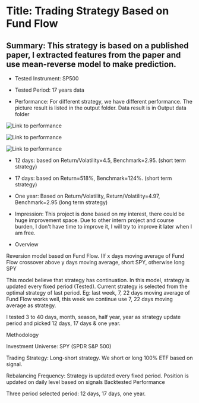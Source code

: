 # Title: Trading Strategy Based on Fund Flow

## Summary: This strategy is based on a published paper, I extracted features from the paper and use mean-reverse model to make prediction. 

+ Tested Instrument: SP500 

+ Tested Period: 17 years data

+ Performance: For different strategy, we have different performance. The picture result is listed in the output folder. Data result is in Output data folder

![Link to performance ](https://github.com/ZishuoLi/Trading-Strategy-Based-On-Fund-Flow/tree/master/Output/17_ans.png)

![Link to performance ](https://github.com/ZishuoLi/Trading-Strategy-Based-On-Fund-Flow/tree/master/Output/12_ans.png)

![Link to performance ](https://github.com/ZishuoLi/Trading-Strategy-Based-On-Fund-Flow/tree/master/Output/1year_ans.png)


+ 12 days: based on Return/Volatility=4.5, Benchmark=2.95. (short term strategy)

+ 17 days: based on Return=518%, Benchmark=124%. (short term strategy)

+ One year: Based on Return/Volatility, Return/Volatility=4.97, Benchmark=2.95 (long term strategy)


+ Impression: This project is done based on my interest, there could be huge improvement space. Due to other intern project and course burden, I don't have time to improve it, I will try to improve it later when I am free.


+ Overview


Reversion model based on Fund Flow. 
(If x days moving average of Fund Flow crossover above y days moving average, short SPY, otherwise long SPY

This model believe that strategy has continuation. In this model, strategy is updated every fixed period (Tested). Current strategy is selected from the optimal strategy of last period. Eg: last week, 7, 22 days moving average of Fund Flow works well, this week we continue use 7, 22 days moving average as strategy. 

I tested 3 to 40 days, month, season, half year, year as strategy update period and picked 12 days, 17 days & one year. 

Methodology

Investment Universe: SPY (SPDR S&P 500)

Trading Strategy: Long-short strategy. We short or long 100% ETF based on signal. 
	
Rebalancing Frequency: Strategy is updated every fixed period. Position is updated on daily level based on signals 
Backtested Performance

   Three period selected period: 12 days, 17 days, one year.

 
               




